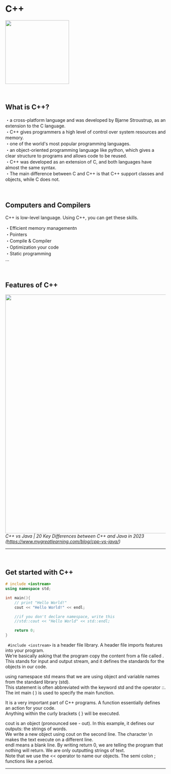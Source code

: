 # C++  
<img src="https://raw.githubusercontent.com/isocpp/logos/master/cpp_logo.png" width="200ptx"><br>

&nbsp;
## What is C++?
・a cross-platform language and was developed by Bjarne Stroustrup, as an extension to the C language.<br>
・C++ gives programmers a high level of control over system resources and memory.<br>
・one of the world's most popular programming languages.<br>
・an object-oriented programming language like python, which gives a clear structure to programs and allows code to be reused.<br>
・C++ was developed as an extension of C, and both languages have almost the same syntax.<br>
・The main difference between C and C++ is that C++ support classes and objects, while C does not.<br>

&nbsp;
## Computers and Compilers
C++ is low-level language. Using C++, you can get these skills.

・Efficient memory managementn<br>
・Pointers<br>
・Compile & Compiler<br>
・Optimization your code<br>
・Static programming<br>
...      

&nbsp;
## Features of C++
<img src="https://d1m75rqqgidzqn.cloudfront.net/wp-data/2022/05/20134453/Features-of-C-Language-1024x576.png" width="750ptx"><br>
*C++ vs Java | 20 Key Differences between C++ and Java in 2023 (https://www.mygreatlearning.com/blog/cpp-vs-java/)*

***
  
&nbsp; 
## Get started with C++
```cpp
# include <iostream>
using namespace std;

int main(){
    // print "Hello World!"
    cout << "Hello World!" << endl;

    //if you don't declare namespace, write this
    //std::cout << "Hello World" << std::endl;

    return 0; 
}
```    

&nbsp;
`#include <iostream>` is a header file library. A header file imports features into your program. <br>
We’re basically asking that the program copy the content from a file called <iostream>. <br>
This stands for input and output stream, and it defines the standards for the objects in our code.<br>

using namespace std means that we are using object and variable names from the standard library (std). <br>
This statement is often abbreviated with the keyword std and the operator ::. The int main ( ) is used to specify the main function.<br>

It is a very important part of C++ programs. A function essentially defines an action for your code. <br>
Anything within the curly brackets { } will be executed.<br>

cout is an object (pronounced see - out). In this example, it defines our outputs: the strings of words. <br>
We write a new object using cout on the second line. The character \n makes the text execute on a different line.<br>
endl means a blank line. By writing return 0, we are telling the program that nothing will return. We are only outputting strings of text. <br>
Note that we use the << operator to name our objects. The semi colon ; functions like a period.<br>

***
